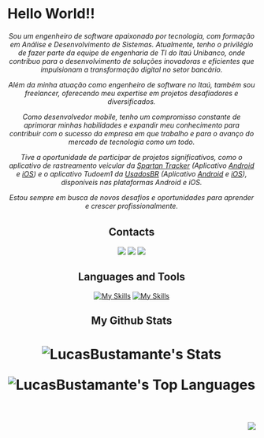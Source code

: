 <h1 align="left">Hello World!! </h1>

<h6 style="text-align: center;"> Sou um engenheiro de software apaixonado por tecnologia, com formação em Análise e Desenvolvimento de Sistemas. Atualmente, tenho o privilégio de fazer parte da equipe de engenharia de TI do Itaú Unibanco, onde contribuo para o desenvolvimento de soluções inovadoras e eficientes que impulsionam a transformação digital no setor bancário.

Além da minha atuação como engenheiro de software no Itaú, também sou freelancer, oferecendo meu expertise em projetos desafiadores e diversificados.

Como desenvolvedor mobile, tenho um compromisso constante de aprimorar minhas habilidades e expandir meu conhecimento para contribuir com o sucesso da empresa em que trabalho e para o avanço do mercado de tecnologia como um todo.

Tive a oportunidade de participar de projetos significativos, como o aplicativo de rastreamento veicular da [Spartan Tracker](https://spartantracker.com/pt/) (Aplicativo [Android](https://play.google.com/store/apps/details?id=com.spartantrackeruk.android&hl=pt_BR&gl=US) e [iOS](https://apps.apple.com/us/app/spartan-tracker-uk/id6447258917)) e o aplicativo Tudoem1 da [UsadosBR](https://www.usadosbr.com/) (Aplicativo [Android](https://play.google.com/store/apps/details?id=com.usadosbr.crmapp&hl=pt_BR&gl=US) e [iOS](https://apps.apple.com/br/app/crm-tudoem1/id1668674518)), disponíveis nas plataformas Android e iOS.

Estou sempre em busca de novos desafios e oportunidades para aprender e crescer profissionalmente.
</h6> 

###

<h2 align="center">Contacts </h2>
<div align="center">
  
  <a href="https://www.linkedin.com/in/lucas-bustamante" target="_blank" style="text-decoration: none; color: #000;">
    <img src="https://img.shields.io/badge/-LinkedIn-%230077B5?style=for-the-badge&logo=linkedin&logoColor=white" target="_blank">
  </a> 

  <a href="mailto:lucascostabustamante@gmail.com" style="text-decoration: none; color: #000;">
    <img src="https://img.shields.io/badge/-Gmail-%23333?style=for-the-badge&logo=gmail&logoColor=white" target="_blank">
  </a>

  <a href="https://instagram.com/lucasbustamante_" target="_blank" style="text-decoration: none; color: #000;">
    <img src="https://img.shields.io/badge/-Instagram-%23E4405F?style=for-the-badge&logo=instagram&logoColor=white" target="_blank">
  </a>

</div>

###

<h2 align="center"> Languages and Tools </h2>

<div align="center">
  
[![My Skills](https://skillicons.dev/icons?i=flutter,dart,kotlin,cs,cpp,git,github,figma,xd,ps,notion)](https://skillicons.dev)
[![My Skills](https://skillicons.dev/icons?i=python,js,vscode,androidstudio,pycharm,visualstudio,sketchup,arduino,css,html,firebase,raspberrypi,linux)](https://skillicons.dev)

</div>



###

<h2 align="center"> My Github Stats </h2>

<h1 align="center">
  
 ![LucasBustamante's Stats](https://github-readme-stats.vercel.app/api?username=LucasBustamante&theme=dark&show_icons=true&hide_border=true&count_private=true)

  ![LucasBustamante's Top Languages](https://github-readme-stats.vercel.app/api/top-langs/?username=LucasBustamante&theme=dark&show_icons=true&hide_border=true&layout=compact)

</h1>

<br/>

<a href="https://github.com/LucasBustamante/github-profile-views-counter">
    <p align="right"><img src="https://komarev.com/ghpvc/?username=LucasBustamante&style=for-the-badge">
</a>
